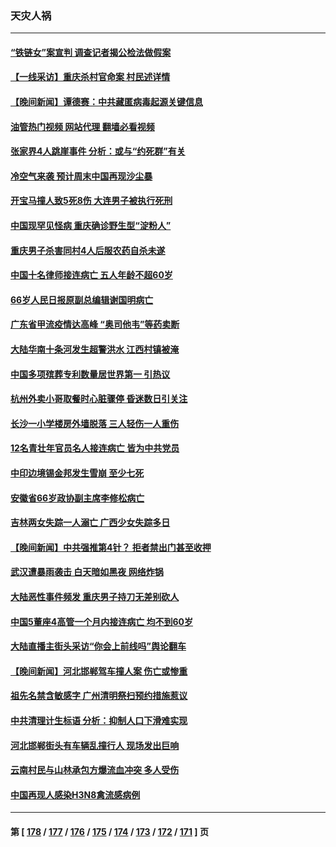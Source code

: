 ### 天灾人祸
---
#### [“铁链女”案宣判 调查记者揭公检法做假案](../../pages/ncid280/n13968268.md?04090445) 
#### [【一线采访】重庆杀村官命案 村民述详情](../../pages/ncid280/n13968295.md?04090445) 
#### [【晚间新闻】谭德赛：中共藏匿病毒起源关键信息](../../pages/ncid280/n13968013.md?04090445) 
#### [油管热门视频 网站代理 翻墙必看视频](http://138.2.39.72:81/youtube.html?epic-marker?04090445)
#### [张家界4人跳崖事件 分析：或与“约死群”有关](../../pages/ncid280/n13967610.md?04090445) 
#### [冷空气来袭 预计周末中国再现沙尘暴](../../pages/ncid280/n13967395.md?04090445) 
#### [开宝马撞人致5死8伤 大连男子被执行死刑](../../pages/ncid280/n13967387.md?04090445) 
#### [中国现罕见怪病 重庆确诊野生型“淀粉人”](../../pages/ncid280/n13967356.md?04090445) 
#### [重庆男子杀害同村4人后服农药自杀未遂](../../pages/ncid280/n13967090.md?04090445) 
#### [中国十名律师接连病亡 五人年龄不超60岁](../../pages/ncid280/n13966904.md?04090445) 
#### [66岁人民日报原副总编辑谢国明病亡](../../pages/ncid280/n13966826.md?04090445) 
#### [广东省甲流疫情达高峰 “奥司他韦”等药卖断](../../pages/ncid280/n13966520.md?04090445) 
#### [大陆华南十条河发生超警洪水 江西村镇被淹](../../pages/ncid280/n13966107.md?04090445) 
#### [中国多项殡葬专利数量居世界第一 引热议](../../pages/ncid280/n13965909.md?04090445) 
#### [杭州外卖小哥取餐时心脏骤停 昏迷数日引关注](../../pages/ncid280/n13965617.md?04090445) 
#### [长沙一小学楼房外墙脱落 三人轻伤一人重伤](../../pages/ncid280/n13965648.md?04090445) 
#### [12名青壮年官员名人接连病亡 皆为中共党员](../../pages/ncid280/n13965236.md?04090445) 
#### [中印边境锡金邦发生雪崩 至少七死](../../pages/ncid280/n13965210.md?04090445) 
#### [安徽省66岁政协副主席李修松病亡](../../pages/ncid280/n13965105.md?04090445) 
#### [吉林两女失踪一人溺亡 广西少女失踪多日](../../pages/ncid280/n13964996.md?04090445) 
#### [【晚间新闻】中共强推第4针？ 拒者禁出门甚至收押](../../pages/ncid280/n13964912.md?04090445) 
#### [武汉遭暴雨袭击 白天暗如黑夜 网络炸锅](../../pages/ncid280/n13964316.md?04090445) 
#### [大陆恶性事件频发 重庆男子持刀无差别砍人](../../pages/ncid280/n13964226.md?04090445) 
#### [中国5董座4高管一个月内接连病亡 均不到60岁](../../pages/ncid280/n13963378.md?04090445) 
#### [大陆直播主街头采访“你会上前线吗”舆论翻车](../../pages/ncid280/n13963229.md?04090445) 
#### [【晚间新闻】河北邯郸驾车撞人案 伤亡或惨重](../../pages/ncid280/n13962711.md?04090445) 
#### [祖先名禁含敏感字 广州清明祭扫预约措施惹议](../../pages/ncid280/n13963038.md?04090445) 
#### [中共清理计生标语 分析：抑制人口下滑难实现](../../pages/ncid280/n13962782.md?04090445) 
#### [河北邯郸街头有车辆乱撞行人 现场发出巨响](../../pages/ncid280/n13962742.md?04090445) 
#### [云南村民与山林承包方爆流血冲突 多人受伤](../../pages/ncid280/n13962489.md?04090445) 
#### [中国再现人感染H3N8禽流感病例](../../pages/ncid280/n13961682.md?04090445) 

---
#### 第 [ [178](./178.md?04090445) / [177](./177.md?04090445) / [176](./176.md?04090445) / [175](./175.md?04090445) / [174](./174.md?04090445) / [173](./173.md?04090445) / [172](./172.md?04090445) / [171](./171.md?04090445) ] 页
